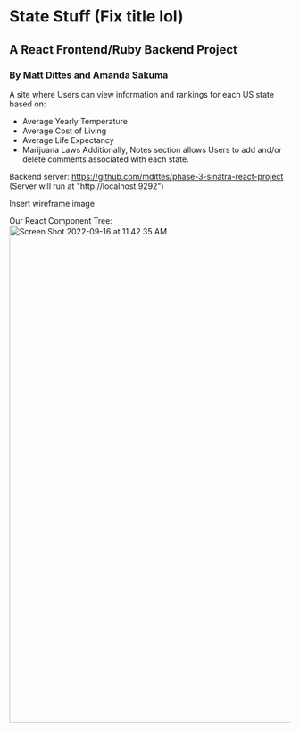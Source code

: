 # State Stuff (Fix title lol)

## A React Frontend/Ruby Backend Project
### By Matt Dittes and Amanda Sakuma

A site where Users can view information and rankings for each US state based on:
  - Average Yearly Temperature
  - Average Cost of Living
  - Average Life Expectancy
  - Marijuana Laws
 Additionally, Notes section allows Users to add and/or delete comments associated with each state.

Backend server:
  https://github.com/mdittes/phase-3-sinatra-react-project
  (Server will run at "http://localhost:9292")
  
Insert wireframe image 
  
Our React Component Tree:
<img width="889" alt="Screen Shot 2022-09-16 at 11 42 35 AM" src="https://user-images.githubusercontent.com/108034440/190678453-27d9e7d4-9879-48b3-afb9-7d2d27912ab1.png">
